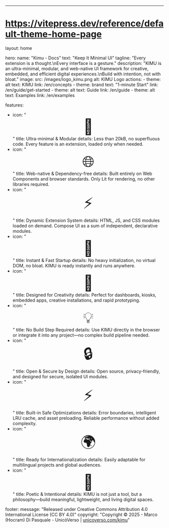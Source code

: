 ---
# https://vitepress.dev/reference/default-theme-home-page
layout: home

hero:
  name: "Kimu - Docs"
  text: "Keep It Minimal UI"
  tagline: "Every extension is a thought.\nEvery interface is a gesture."
  description: "KIMU is an ultra-minimal, modular, and web-native UI framework for creative, embedded, and efficient digital experiences.\nBuild with intention, not with bloat."
  image:
    src: /images/logo_kimu.png
    alt: KIMU Logo
  actions:
    - theme: alt
      text: KIMU
      link: /en/concepts
    - theme: brand
      text: "1-minute Start"
      link: /en/guide/get-started
    - theme: alt
      text: Guide
      link: /en/guide
    - theme: alt
      text: Examples
      link: /en/examples

features:
  - icon: "<span style='font-size:3rem;display:flex;justify-content:center;'>🧩</span>"
    title: Ultra-minimal & Modular
    details: Less than 20kB, no superfluous code. Every feature is an extension, loaded only when needed.
  - icon: "<span style='font-size:3rem;display:flex;justify-content:center;'>🌐</span>"
    title: Web-native & Dependency-free
    details: Built entirely on Web Components and browser standards. Only Lit for rendering, no other libraries required.
  - icon: "<span style='font-size:3rem;display:flex;justify-content:center;'>⚡</span>"
    title: Dynamic Extension System
    details: HTML, JS, and CSS modules loaded on demand. Compose UI as a sum of independent, declarative modules.
  - icon: "<span style='font-size:3rem;display:flex;justify-content:center;'>🚀</span>"
    title: Instant & Fast Startup
    details: No heavy initialization, no virtual DOM, no bloat. KIMU is ready instantly and runs anywhere.
  - icon: "<span style='font-size:3rem;display:flex;justify-content:center;'>🎨</span>"
    title: Designed for Creativity
    details: Perfect for dashboards, kiosks, embedded apps, creative installations, and rapid prototyping.
  - icon: "<span style='font-size:3rem;display:flex;justify-content:center;'>💡</span>"
    title: No Build Step Required
    details: Use KIMU directly in the browser or integrate it into any project—no complex build pipeline needed.
  - icon: "<span style='font-size:3rem;display:flex;justify-content:center;'>🔒</span>"
    title: Open & Secure by Design
    details: Open source, privacy-friendly, and designed for secure, isolated UI modules.
  - icon: "<span style='font-size:3rem;display:flex;justify-content:center;'>⚡</span>"
    title: Built-in Safe Optimizations
    details: Error boundaries, intelligent LRU cache, and asset preloading. Reliable performance without added complexity.
  - icon: "<span style='font-size:3rem;display:flex;justify-content:center;'>🌍</span>"
    title: Ready for Internationalization
    details: Easily adaptable for multilingual projects and global audiences.
  - icon: "<span style='font-size:3rem;display:flex;justify-content:center;'>🧘</span>"
    title: Poetic & Intentional
    details: KIMU is not just a tool, but a philosophy—build meaningful, lightweight, and living digital spaces.

footer:
  message: "Released under Creative Commons Attribution 4.0 International License (CC BY 4.0)"
  copyright: "Copyright © 2025 - Marco (Hocram) Di Pasquale - UnicòVerso | <a href='https://unicoverso.com/kimu' target='_blank'>unicoverso.com/kimu</a>"
